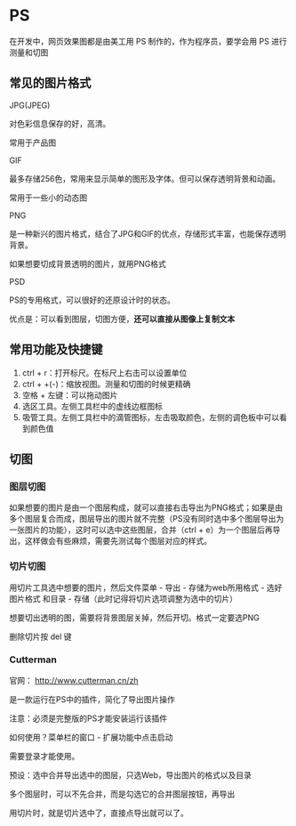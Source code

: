 # PS

在开发中，网页效果图都是由美工用 PS 制作的，作为程序员，要学会用 PS 进行测量和切图

## 常见的图片格式

JPG(JPEG)

对色彩信息保存的好，高清。

常用于产品图

GIF

最多存储256色，常用来显示简单的图形及字体。但可以保存透明背景和动画。

常用于一些小的动态图

PNG

是一种新兴的图片格式，结合了JPG和GIF的优点，存储形式丰富，也能保存透明背景。

如果想要切成背景透明的图片，就用PNG格式

PSD

PS的专用格式，可以很好的还原设计时的状态。

优点是：可以看到图层，切图方便，**还可以直接从图像上复制文本**

## 常用功能及快捷键

1. ctrl + r：打开标尺。在标尺上右击可以设置单位
2. ctrl + +(-)：缩放视图。测量和切图的时候更精确
3. 空格 + 左键：可以拖动图片
4. 选区工具。左侧工具栏中的虚线边框图标
5. 吸管工具。左侧工具栏中的滴管图标，左击吸取颜色，左侧的调色板中可以看到颜色值

## 切图

### 图层切图

如果想要的图片是由一个图层构成，就可以直接右击导出为PNG格式；如果是由多个图层复合而成，图层导出的图片就不完整（PS没有同时选中多个图层导出为一张图片的功能），这时可以选中这些图层，合并（ctrl + e）为一个图层后再导出，这样做会有些麻烦，需要先测试每个图层对应的样式。

### 切片切图

用切片工具选中想要的图片，然后文件菜单 - 导出 - 存储为web所用格式 - 选好图片格式 和目录 - 存储（此时记得将切片选项调整为选中的切片）

想要切出透明的图，需要将背景图层关掉，然后开切。格式一定要选PNG

删除切片按 del 键

### Cutterman

官网： http://www.cutterman.cn/zh 

是一款运行在PS中的插件，简化了导出图片操作

注意：必须是完整版的PS才能安装运行该插件

如何使用？菜单栏的窗口 - 扩展功能中点击启动

需要登录才能使用。

预设：选中合并导出选中的图层，只选Web，导出图片的格式以及目录

多个图层时，可以不先合并，而是勾选它的合并图层按钮，再导出

用切片时，就是切片选中了，直接点导出就可以了。